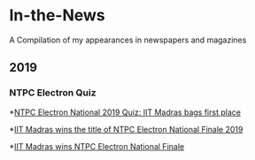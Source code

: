 # In-the-News
A Compilation of my appearances in newspapers and magazines

## 2019
### NTPC Electron Quiz
*[NTPC Electron National 2019 Quiz: IIT Madras bags first place](https://www.jagranjosh.com/news/iit-madras-bags-1st-position-in-ntpc-electron-quiz-151881)

*[IIT Madras wins the title of NTPC Electron National Finale 2019](https://indiaeducationdiary.in/iit-madras-wins-the-title-of-ntpc-electron-national-finale-2019/)

*[IIT Madras wins NTPC Electron National Finale](https://economictimes.indiatimes.com/industry/services/education/iit-madras-wins-ntpc-electron-national-finale/articleshow/71604824.cms)
